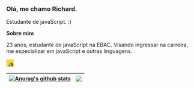 ### Olá, me chamo Richard.

Estudante de javaScript. :)

**Sobre mim**

23 anos, estudante de javaScript na EBAC. Visando ingressar na carreira, me especializar em javaScript e outras linguagens.

<code><img height="20" alt="javascript" src="https://raw.githubusercontent.com/github/explore/80688e429a7d4ef2fca1e82350fe8e3517d3494d/topics/javascript/javascript.png"></code>


| <a href="https://github.com/anuraghazra/github-readme-stats"><img align="center" src="https://github-readme-stats.vercel.app/api?username=richardaomiranda&show_icons=true&include_all_commits=true&theme=buefy&hide_border=true" alt="Anurag's github stats" /></a> | <a href="https://github.com/anuraghazra/github-readme-stats"><img align="center" src="https://github-readme-stats.vercel.app/api/top-langs/?username=richardaomiranda&layout=compact&theme=buefy&hide_border=true" /></a> |
| ------------- | ------------- |

